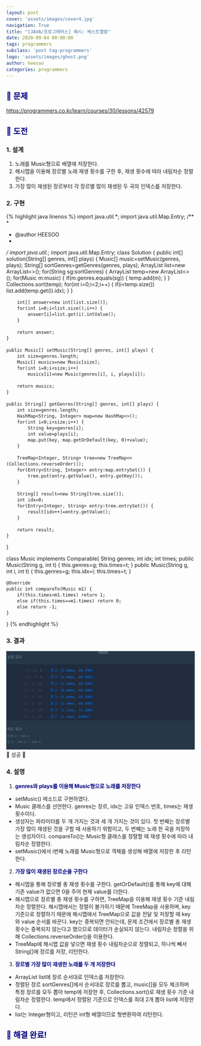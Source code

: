 ```yaml
---
layout: post
cover: 'assets/images/cover4.jpg'
navigation: True
title: "[JAVA/프로그래머스] 해시: 베스트앨범"
date: 2020-09-04 00:00:00
tags: programmers
subclass: 'post tag-programmers'
logo: 'assets/images/ghost.png'
author: heesoo
categories: programmers
---
```

## <span style="color:navy">👀 문제</span>
<https://programmers.co.kr/learn/courses/30/lessons/42579>

## <span style="color:navy">👊 도전</span>

### 1. 설계
1. 노래를 Music형으로 배열에 저장한다.
2. 해시맵을 이용해 장르별 노래 재생 횟수를 구한 후, 재생 횟수에 따라 내림차순 정렬한다.
3. 가장 많이 재생된 장르부터 각 장르별 많이 재생된 두 곡의 인덱스를 저장한다.

### 2. 구현 
{% highlight java linenos %}
import java.util.*;
import java.util.Map.Entry;
/**
 *
 * @author HEESOO
 *
 */
import java.util.*;
import java.util.Map.Entry;
class Solution {
    public int[] solution(String[] genres, int[] plays) {
        Music[] music=setMusic(genres, plays);
		String[] sortGenres=getGenres(genres, plays);
		ArrayList<Integer> list=new ArrayList<>();
		for(String sg:sortGenres) {
			ArrayList<Music> temp=new ArrayList<>();
			for(Music m:music) {
				if(m.genres.equals(sg)) {
					temp.add(m);
				}
			}
			Collections.sort(temp);
			for(int i=0;i<2;i++) {
				if(i<temp.size()) list.add(temp.get(i).idx);
			}
		}
		
		int[] answer=new int[list.size()];
		for(int i=0;i<list.size();i++) {
			answer[i]=list.get(i).intValue();
		}
		
		return answer;
	}
	
	public Music[] setMusic(String[] genres, int[] plays) {
		int size=genres.length;
		Music[] musics=new Music[size];
		for(int i=0;i<size;i++) 
			musics[i]=new Music(genres[i], i, plays[i]);
		
		return musics;
	}
	
	public String[] getGenres(String[] genres, int[] plays) {
		int size=genres.length;
		HashMap<String, Integer> map=new HashMap<>();
		for(int i=0;i<size;i++) {
			String key=genres[i];
			int value=plays[i];
			map.put(key, map.getOrDefault(key, 0)+value);
		}
		
		TreeMap<Integer, String> tree=new TreeMap<>(Collections.reverseOrder());
		for(Entry<String, Integer> entry:map.entrySet()) {
			tree.put(entry.getValue(), entry.getKey());
		}
		
		String[] result=new String[tree.size()];
		int idx=0;
		for(Entry<Integer, String> entry:tree.entrySet()) {
			result[idx++]=entry.getValue();
		}
		
		return result;
	}
	
	
}

class Music implements Comparable<Music>{
	String genres;
	int idx;
	int times;
	public Music(String g, int t) {
		this.genres=g;
		this.times=t;
	}
	public Music(String g, int i, int t) {
		this.genres=g;
		this.idx=i;
		this.times=t;
	}
	
	@Override
	public int compareTo(Music m1) {
		if(this.times<m1.times) return 1;
		else if(this.times==m1.times) return 0;
		else return -1;
	}
}
{% endhighlight %}

### 3. 결과
![실행결과](./assets/images/200904_1.PNG)
🤟 성공 🤟  

### 4. 설명
1. **<span style="color:navy">genres와 plays를 이용해 Music형으로 노래를 저장한다</span>**
- setMusic() 메소드로 구현하였다.
- Music 클래스를 선언한다. genres는 장르, idx는 고유 인덱스 번호, times는 재생 횟수이다.
- 생성자는 파라미터를 두 개 가지는 것과 세 개 가지는 것이 있다. 첫 번째는 장르별 가장 많이 재생된 것을 구할 때 사용하기 위함이고, 두 번째는 노래 한 곡을 저장하는 생성자이다. compareTo()는 Music형 클래스를 정렬할 때 재생 횟수에 따라 내림차순 정렬한다.
- setMusic()에서 i번째 노래를 Music형으로 객체를 생성해 배열에 저장한 후 리턴한다.

2. **<span style="color:navy">가장 많이 재생된 장르순을 구한다</span>**
- 해시맵을 통해 장르별 총 재생 횟수를 구한다. getOrDefault()를 통해 key에 대해 기존 value가 없으면 0을 주어 현재 value를 더한다.
- 해시맵으로 장르별 총 재생 횟수를 구하면, TreeMap을 이용해 재생 횟수 기준 내림차순 정렬한다. 해시맵에서는 정렬이 불가하기 때문에 TreeMap을 사용하며, key 기준으로 정렬하기 때문에 해시맵에서 TreeMap으로 값을 전달 및 저장할 때 key와 value 순서를 바꾼다. key는 중복되면 안되는데, 문제 조건에서 장르별 총 재생 횟수는 중복되지 않는다고 했으므로 데이터가 손실되지 않는다. 내림차순 정렬을 위해 Collections.reverseOrder()을 이용한다.
- TreeMap에 해시맵 값을 넣으면 재생 횟수 내림차순으로 정렬되고, 하나씩 빼서 String[]에 장르를 저장, 리턴한다.
  
3. **<span style="color:navy">장르별 가장 많이 재생한 노래를 두 개 저장한다</span>**
- ArrayList<Integer> list에 장르 순서대로 인덱스를 저장한다.
- 정렬된 장르 sortGenres[]에서 순서대로 장르를 뽑고, music[]을 모두 체크하며 특정 장르를 모두 뽑아 temp에 저장한 후, Collections.sort()로 재생 횟수 기준 내림차순 정렬한다. temp에서 정렬된 기준으로 인덱스를 최대 2개 뽑아 list에 저장한다.
- list는 Integer형이고, 리턴은 int형 배열이므로 형변환하여 리턴한다.
  
## <span style="color:navy">👏 해결 완료!</span>


